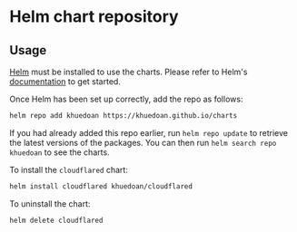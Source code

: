 # Helm chart repository

## Usage

[Helm](https://helm.sh) must be installed to use the charts.  Please refer to
Helm's [documentation](https://helm.sh/docs) to get started.

Once Helm has been set up correctly, add the repo as follows:

```sh
helm repo add khuedoan https://khuedoan.github.io/charts
```

If you had already added this repo earlier, run `helm repo update` to retrieve
the latest versions of the packages.
You can then run `helm search repo khuedoan` to see the charts.

To install the `cloudflared` chart:

```sh
helm install cloudflared khuedoan/cloudflared
```

To uninstall the chart:

```sh
helm delete cloudflared
```
